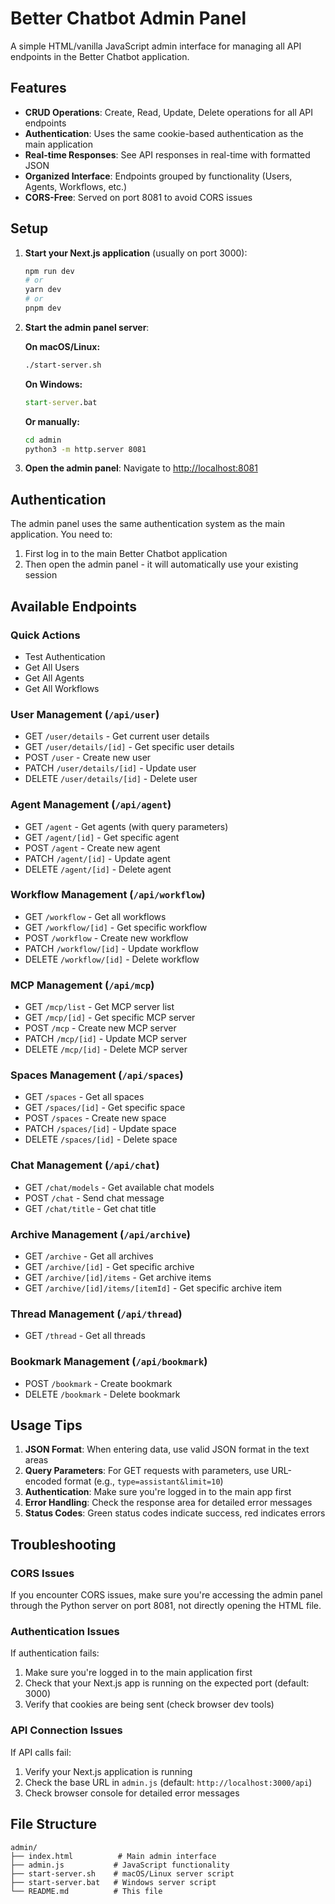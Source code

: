 # Better Chatbot Admin Panel

A simple HTML/vanilla JavaScript admin interface for managing all API endpoints in the Better Chatbot application.

## Features

- **CRUD Operations**: Create, Read, Update, Delete operations for all API endpoints
- **Authentication**: Uses the same cookie-based authentication as the main application
- **Real-time Responses**: See API responses in real-time with formatted JSON
- **Organized Interface**: Endpoints grouped by functionality (Users, Agents, Workflows, etc.)
- **CORS-Free**: Served on port 8081 to avoid CORS issues

## Setup

1. **Start your Next.js application** (usually on port 3000):
   ```bash
   npm run dev
   # or
   yarn dev
   # or
   pnpm dev
   ```

2. **Start the admin panel server**:
   
   **On macOS/Linux:**
   ```bash
   ./start-server.sh
   ```
   
   **On Windows:**
   ```cmd
   start-server.bat
   ```
   
   **Or manually:**
   ```bash
   cd admin
   python3 -m http.server 8081
   ```

3. **Open the admin panel**:
   Navigate to [http://localhost:8081](http://localhost:8081)

## Authentication

The admin panel uses the same authentication system as the main application. You need to:

1. First log in to the main Better Chatbot application
2. Then open the admin panel - it will automatically use your existing session

## Available Endpoints

### Quick Actions
- Test Authentication
- Get All Users
- Get All Agents  
- Get All Workflows

### User Management (`/api/user`)
- GET `/user/details` - Get current user details
- GET `/user/details/[id]` - Get specific user details
- POST `/user` - Create new user
- PATCH `/user/details/[id]` - Update user
- DELETE `/user/details/[id]` - Delete user

### Agent Management (`/api/agent`)
- GET `/agent` - Get agents (with query parameters)
- GET `/agent/[id]` - Get specific agent
- POST `/agent` - Create new agent
- PATCH `/agent/[id]` - Update agent
- DELETE `/agent/[id]` - Delete agent

### Workflow Management (`/api/workflow`)
- GET `/workflow` - Get all workflows
- GET `/workflow/[id]` - Get specific workflow
- POST `/workflow` - Create new workflow
- PATCH `/workflow/[id]` - Update workflow
- DELETE `/workflow/[id]` - Delete workflow

### MCP Management (`/api/mcp`)
- GET `/mcp/list` - Get MCP server list
- GET `/mcp/[id]` - Get specific MCP server
- POST `/mcp` - Create new MCP server
- PATCH `/mcp/[id]` - Update MCP server
- DELETE `/mcp/[id]` - Delete MCP server

### Spaces Management (`/api/spaces`)
- GET `/spaces` - Get all spaces
- GET `/spaces/[id]` - Get specific space
- POST `/spaces` - Create new space
- PATCH `/spaces/[id]` - Update space
- DELETE `/spaces/[id]` - Delete space

### Chat Management (`/api/chat`)
- GET `/chat/models` - Get available chat models
- POST `/chat` - Send chat message
- GET `/chat/title` - Get chat title

### Archive Management (`/api/archive`)
- GET `/archive` - Get all archives
- GET `/archive/[id]` - Get specific archive
- GET `/archive/[id]/items` - Get archive items
- GET `/archive/[id]/items/[itemId]` - Get specific archive item

### Thread Management (`/api/thread`)
- GET `/thread` - Get all threads

### Bookmark Management (`/api/bookmark`)
- POST `/bookmark` - Create bookmark
- DELETE `/bookmark` - Delete bookmark

## Usage Tips

1. **JSON Format**: When entering data, use valid JSON format in the text areas
2. **Query Parameters**: For GET requests with parameters, use URL-encoded format (e.g., `type=assistant&limit=10`)
3. **Authentication**: Make sure you're logged in to the main app first
4. **Error Handling**: Check the response area for detailed error messages
5. **Status Codes**: Green status codes indicate success, red indicates errors

## Troubleshooting

### CORS Issues
If you encounter CORS issues, make sure you're accessing the admin panel through the Python server on port 8081, not directly opening the HTML file.

### Authentication Issues
If authentication fails:
1. Make sure you're logged in to the main application first
2. Check that your Next.js app is running on the expected port (default: 3000)
3. Verify that cookies are being sent (check browser dev tools)

### API Connection Issues
If API calls fail:
1. Verify your Next.js application is running
2. Check the base URL in `admin.js` (default: `http://localhost:3000/api`)
3. Check browser console for detailed error messages

## File Structure

```
admin/
├── index.html          # Main admin interface
├── admin.js           # JavaScript functionality
├── start-server.sh    # macOS/Linux server script
├── start-server.bat   # Windows server script
└── README.md          # This file
```

